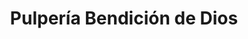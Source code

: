 ---
title: "Pulpería Bendición de Dios"
url: /chinandega/pulperia-bendicion-de-dios/
shop: quiosco
---